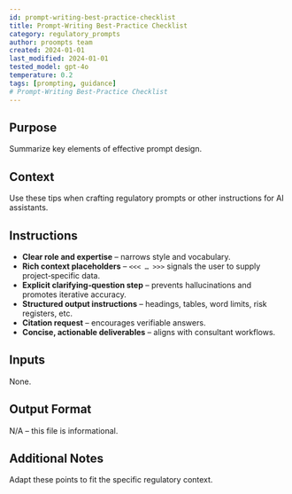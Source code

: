 ```yaml
---
id: prompt-writing-best-practice-checklist
title: Prompt-Writing Best-Practice Checklist
category: regulatory_prompts
author: proompts team
created: 2024-01-01
last_modified: 2024-01-01
tested_model: gpt-4o
temperature: 0.2
tags: [prompting, guidance]
# Prompt-Writing Best-Practice Checklist
---
```


## Purpose

Summarize key elements of effective prompt design.

## Context

Use these tips when crafting regulatory prompts or other instructions for AI assistants.

## Instructions

- **Clear role and expertise** – narrows style and vocabulary.
- **Rich context placeholders** – `<<< … >>>` signals the user to supply project‑specific data.
- **Explicit clarifying‑question step** – prevents hallucinations and promotes iterative accuracy.
- **Structured output instructions** – headings, tables, word limits, risk registers, etc.
- **Citation request** – encourages verifiable answers.
- **Concise, actionable deliverables** – aligns with consultant workflows.

## Inputs

None.

## Output Format

N/A – this file is informational.

## Additional Notes

Adapt these points to fit the specific regulatory context.
